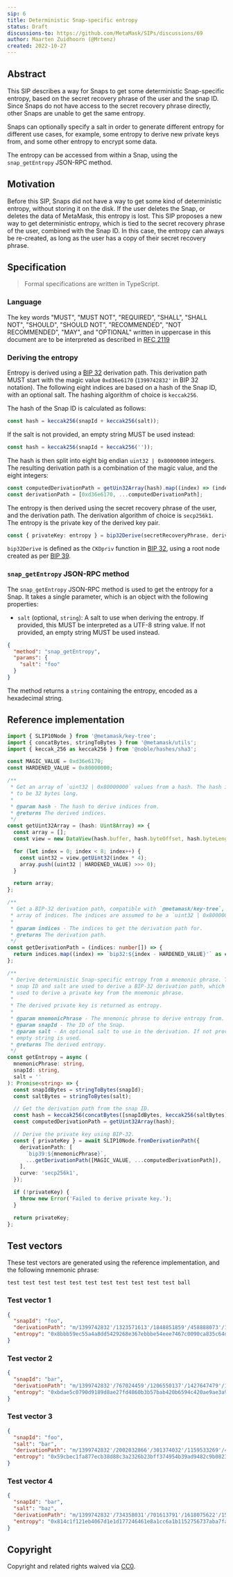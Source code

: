 ```yaml
---
sip: 6
title: Deterministic Snap-specific entropy
status: Draft
discussions-to: https://github.com/MetaMask/SIPs/discussions/69
author: Maarten Zuidhoorn (@Mrtenz)
created: 2022-10-27
---
```


## Abstract

This SIP describes a way for Snaps to get some deterministic Snap-specific entropy, based on the secret recovery phrase
of the user and the snap ID. Since Snaps do not have access to the secret recovery phrase directly, other Snaps are
unable to get the same entropy.

Snaps can optionally specify a salt in order to generate different entropy for different use cases, for example, some
entropy to derive new private keys from, and some other entropy to encrypt some data.

The entropy can be accessed from within a Snap, using the `snap_getEntropy` JSON-RPC method.

## Motivation

Before this SIP, Snaps did not have a way to get some kind of deterministic entropy, without storing it on the disk. If
the user deletes the Snap, or deletes the data of MetaMask, this entropy is lost. This SIP proposes a new way to get
deterministic entropy, which is tied to the secret recovery phrase of the user, combined with the Snap ID. In this case,
the entropy can always be re-created, as long as the user has a copy of their secret recovery phrase.

## Specification

> Formal specifications are written in TypeScript.

### Language

The key words "MUST", "MUST NOT", "REQUIRED", "SHALL", "SHALL NOT", "SHOULD", "SHOULD NOT", "RECOMMENDED",
"NOT RECOMMENDED", "MAY", and "OPTIONAL" written in uppercase in this document are to be interpreted as described in
[RFC 2119](https://www.ietf.org/rfc/rfc2119.txt)

### Deriving the entropy

Entropy is derived using a
[BIP 32](https://github.com/bitcoin/bips/blob/6545b81022212a9f1c814f6ce1673e84bc02c910/bip-0032.mediawiki) derivation
path. This derivation path MUST start with the magic value `0xd36e6170` (`1399742832'` in BIP 32 notation). The
following eight indices are based on a hash of the Snap ID, with an optional salt. The hashing algorithm of choice is
`keccak256`.

The hash of the Snap ID is calculated as follows:

```typescript
const hash = keccak256(snapId + keccak256(salt));
```

If the salt is not provided, an empty string MUST be used instead:

```typescript
const hash = keccak256(snapId + keccak256(''));
```

The hash is then split into eight big endian `uint32 | 0x80000000` integers. The resulting derivation path is a
combination of the magic value, and the eight integers:

```typescript
const computedDerivationPath = getUin32Array(hash).map((index) => (index | 0x80000000) >>> 0);
const derivationPath = [0xd36e6170, ...computedDerivationPath];
```

The entropy is then derived using the secret recovery phrase of the user, and the derivation path. The derivation
algorithm of choice is `secp256k1`. The entropy is the private key of the derived key pair.

```typescript
const { privateKey: entropy } = bip32Derive(secretRecoveryPhrase, derivationPath);
```

`bip32Derive` is defined as the `CKDpriv` function in
[BIP 32](https://github.com/bitcoin/bips/blob/6545b81022212a9f1c814f6ce1673e84bc02c910/bip-0032.mediawiki), using a root
node created as per
[BIP 39](https://github.com/bitcoin/bips/blob/6545b81022212a9f1c814f6ce1673e84bc02c910/bip-0039.mediawiki).

### `snap_getEntropy` JSON-RPC method

The `snap_getEntropy` JSON-RPC method is used to get the entropy for a Snap. It takes a single parameter, which is an
object with the following properties:

- `salt` (optional, `string`): A salt to use when deriving the entropy. If provided, this MUST be interpreted as a UTF-8
  string value. If not provided, an empty string MUST be used instead.

```json
{
  "method": "snap_getEntropy",
  "params": {
    "salt": "foo"
  }
}
```

The method returns a `string` containing the entropy, encoded as a hexadecimal string.

## Reference implementation

```typescript
import { SLIP10Node } from '@metamask/key-tree';
import { concatBytes, stringToBytes } from '@metamask/utils';
import { keccak_256 as keccak256 } from '@noble/hashes/sha3';

const MAGIC_VALUE = 0xd36e6170;
const HARDENED_VALUE = 0x80000000;

/**
 * Get an array of `uint32 | 0x80000000` values from a hash. The hash is assumed
 * to be 32 bytes long.
 *
 * @param hash - The hash to derive indices from.
 * @returns The derived indices.
 */
const getUint32Array = (hash: Uint8Array) => {
  const array = [];
  const view = new DataView(hash.buffer, hash.byteOffset, hash.byteLength);

  for (let index = 0; index < 8; index++) {
    const uint32 = view.getUint32(index * 4);
    array.push((uint32 | HARDENED_VALUE) >>> 0);
  }

  return array;
};

/**
 * Get a BIP-32 derivation path, compatible with `@metamask/key-tree`, from an
 * array of indices. The indices are assumed to be a `uint32 | 0x80000000`.
 *
 * @param indices - The indices to get the derivation path for.
 * @returns The derivation path.
 */
const getDerivationPath = (indices: number[]) => {
  return indices.map((index) => `bip32:${index - HARDENED_VALUE}'` as const);
};

/**
 * Derive deterministic Snap-specific entropy from a mnemonic phrase. The
 * snap ID and salt are used to derive a BIP-32 derivation path, which is then
 * used to derive a private key from the mnemonic phrase.
 *
 * The derived private key is returned as entropy.
 *
 * @param mnemonicPhrase - The mnemonic phrase to derive entropy from.
 * @param snapId - The ID of the Snap.
 * @param salt - An optional salt to use in the derivation. If not provided, an
 * empty string is used.
 * @returns The derived entropy.
 */
const getEntropy = async (
  mnemonicPhrase: string,
  snapId: string,
  salt = ''
): Promise<string> => {
  const snapIdBytes = stringToBytes(snapId);
  const saltBytes = stringToBytes(salt);

  // Get the derivation path from the snap ID.
  const hash = keccak256(concatBytes([snapIdBytes, keccak256(saltBytes)]));
  const computedDerivationPath = getUint32Array(hash);

  // Derive the private key using BIP-32.
  const { privateKey } = await SLIP10Node.fromDerivationPath({
    derivationPath: [
      `bip39:${mnemonicPhrase}`,
      ...getDerivationPath([MAGIC_VALUE, ...computedDerivationPath]),
    ],
    curve: 'secp256k1',
  });

  if (!privateKey) {
    throw new Error('Failed to derive private key.');
  }

  return privateKey;
};
```

## Test vectors

These test vectors are generated using the reference implementation, and the following mnemonic phrase:

```
test test test test test test test test test test test ball
```

### Test vector 1

```json
{
  "snapId": "foo",
  "derivationPath": "m/1399742832'/1323571613'/1848851859'/458888073'/1339050117'/513522582'/1371866341'/2121938770'/1014285256'",
  "entropy": "0x8bbb59ec55a4a8dd5429268e367ebbbe54eee7467c0090ca835c64d45c33a155"
}
```

### Test vector 2

```json
{
  "snapId": "bar",
  "derivationPath": "m/1399742832'/767024459'/1206550137'/1427647479'/1048031962'/1656784813'/1860822351'/1362389435'/2133253878'",
  "entropy": "0xbdae5c0790d9189d8ae27fd4860b3b57bab420b6594c420ae9ae3a9f87c1ea14"
}
```

### Test vector 3

```json
{
  "snapId": "foo",
  "salt": "bar",
  "derivationPath": "m/1399742832'/2002032866'/301374032'/1159533269'/453247377'/187127851'/1859522268'/152471137'/187531423'",
  "entropy": "0x59cbec1fa877ecb38d88c3a2326b23bff374954b39ad9482c9b082306ac4b3ad"
}
```

### Test vector 4

```json
{
  "snapId": "bar",
  "salt": "baz",
  "derivationPath": "m/1399742832'/734358031'/701613791'/1618075622'/1535938847'/1610213550'/18831365'/356906080'/2095933563'",
  "entropy": "0x814c1f121eb4067d1e1d177246461e8a1cc6a1b1152756737aba7fa9c2161ba2"
}
```

## Copyright

Copyright and related rights waived via [CC0](../LICENSE).

